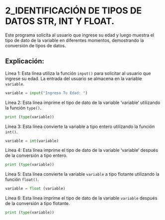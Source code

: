 # 2_IDENTIFICACIÓN DE TIPOS DE DATOS STR, INT Y FLOAT.
Este programa solicita al usuario que ingrese su edad y luego muestra el tipo de dato de la variable en diferentes momentos, demostrando la conversión de tipos de datos.

## Explicación:

Línea 1: Esta línea utiliza la función `input()` para solicitar al usuario que ingrese su edad. La entrada del usuario se almacena en la variable `variable`.

```python
variable = input("Ingresa Tu Edad: ")
```

Línea 2: Esta línea imprime el tipo de dato de la variable ‘variable’ utilizando la función `type()`.

```python
print (type(variable))
```

Línea 3: Esta línea convierte la variable a tipo entero utilizando la función `int()`.

```python
variable = int(variable)
```

Línea 4: Esta línea imprime el tipo de dato de la variable ‘variable’ después de la conversión a tipo entero.

```python
print (type(variable))
```

Línea 5: Esta línea convierte la variable `variable` a tipo flotante utilizando la función `float()`.

```python
variable = float (variable)
```

Línea 6: Esta línea imprime el tipo de dato de la variable `variable` después de la conversión a tipo flotante.

```python
print (type(variable))
```
